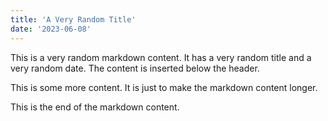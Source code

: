 ```yaml
---
title: 'A Very Random Title'
date: '2023-06-08'
---
```


This is a very random markdown content. It has a very random title and a very random date. The content is inserted below the header.

This is some more content. It is just to make the markdown content longer.

This is the end of the markdown content.
